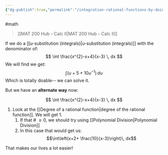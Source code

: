 ```yaml
---
{"dg-publish":true,"permalink":"/integration-rational-functions-by-doing-polynomial-division-first/","dgHomeLink":true,"dgPassFrontmatter":false,"dgShowLocalGraph":true}
---
```


#math 
> [[MAT 200 Hub - Calc II|MAT 200 Hub - Calc II]]

If we do a [[u-substitution (integrals)|u-substitution (integrals)]] with the denominator of:
$$
\int \frac{x^{2}-x+4}{x-3} \, dx
$$
We will find we get:
$$
\int(u+5+10 u^{-1})\, du
$$
Which is totally doable-- we can solve it.

But we have an **alternate way** now:

$$
\int \frac{x^{2}-x+4}{x-3} \, dx
$$
1. Look at the [[Degree of a rational function|degree of the rational function]]. We will get $1$.
	1. If that # $\ge0$, we should try using [[Polynomial Division|Polynomial Division]]
	2. In this case that would get us: $$\int\left(x+2+ \frac{10}{x-3}\right)\, dx$$

That makes our lives a lot easier!